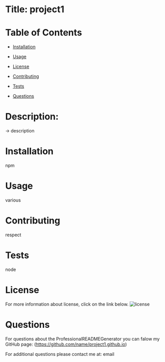 
  
  # Title: project1

  # Table of Contents 

* [Installation](#installation)

* [Usage](#usage)

* [License](#license)

* [Contributing](#contribution)

* [Tests](#tests)

* [Questions](#questions)

# Description: 
-> description

  # Installation
npm

  # Usage
various

  # Contributing
respect

  # Tests
node

# License

For more information about license, click on the link below.
![license](https://img.shields.io/badge/license-MIT-blue.svg)

# Questions

For questions about the ProfessionalREADMEGenerator you can falow my GitHub page: 
(https://github.com/name/project1.github.io)

For additional questions please contact me at: email
